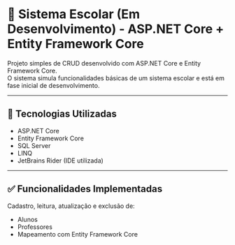 # 🏫 Sistema Escolar (Em Desenvolvimento) - ASP.NET Core + Entity Framework Core

Projeto simples de CRUD desenvolvido com ASP.NET Core e Entity Framework Core.  
O sistema simula funcionalidades básicas de um sistema escolar e está em fase inicial de desenvolvimento.

---

## 🔧 Tecnologias Utilizadas

- ASP.NET Core  
- Entity Framework Core  
- SQL Server  
- LINQ  
- JetBrains Rider (IDE utilizada)

---

## ✅ Funcionalidades Implementadas

Cadastro, leitura, atualização e exclusão de:

- Alunos  
- Professores
- Mapeamento com Entity Framework Core
